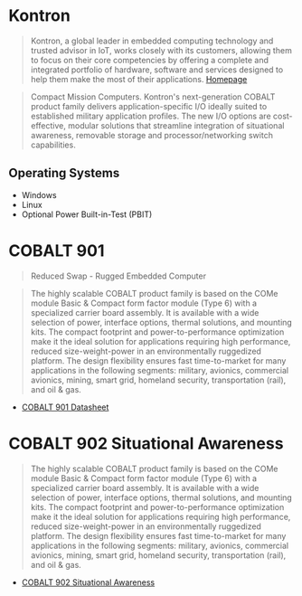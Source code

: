 # Kontron

> Kontron, a global leader in embedded computing technology and trusted advisor in IoT, works closely with its customers, allowing them to focus on their core competencies by offering a complete and integrated portfolio of hardware, software and services designed to help them make the most of their applications. [Homepage](http://www.kontron.com/)

> Compact Mission Computers. Kontron's next-generation COBALT product family delivers application-specific I/O ideally suited to established military application profiles. The new I/O options are cost-effective, modular solutions that streamline integration of situational awareness, removable storage and processor/networking switch capabilities.

## Operating Systems

- Windows
- Linux
- Optional Power Built-in-Test (PBIT)

# COBALT 901

> Reduced Swap - Rugged Embedded Computer

> The highly scalable COBALT product family is based on the COMe module Basic & Compact form factor module (Type 6) with a specialized carrier board assembly. It is available with a wide selection of power, interface options, thermal solutions, and mounting kits. The compact footprint and power-to-performance optimization make it the ideal solution for applications requiring high performance, reduced size-weight-power in an environmentally ruggedized platform. The design flexibility ensures fast time-to-market for many applications in the following segments: military, avionics, commercial avionics, mining, smart grid, homeland security, transportation (rail), and oil & gas.

- [COBALT 901 Datasheet](http://www.kontron.com/downloads/datasheet/datasheet_cobalt-901.pdf?product=89292)

# COBALT 902 Situational Awareness
> The highly scalable COBALT product family is based on the COMe module Basic & Compact form factor module (Type 6) with a specialized carrier board assembly. It is available with a wide selection of power, interface options, thermal solutions, and mounting kits. The compact footprint and power-to-performance optimization make it the ideal solution for applications requiring high performance, reduced size-weight-power in an environmentally ruggedized platform. The design flexibility ensures fast time-to-market for many applications in the following segments: military, avionics, commercial avionics, mining, smart grid, homeland security, transportation (rail), and oil & gas. 

- [COBALT 902 Situational Awareness](http://www.kontron.com/products/systems/defense-computers/compact-mission-computers/cobalt-902.html)
